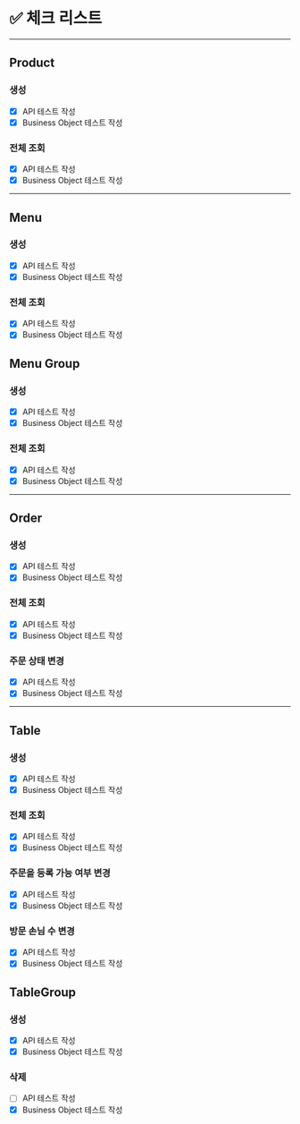 # ✅ 체크 리스트

---
## Product
### 생성
- [x] API 테스트 작성
- [x] Business Object 테스트 작성
### 전체 조회
- [x] API 테스트 작성
- [x] Business Object 테스트 작성

---
## Menu
### 생성
- [x] API 테스트 작성
- [x] Business Object 테스트 작성
### 전체 조회
- [x] API 테스트 작성
- [x] Business Object 테스트 작성

## Menu Group
### 생성
- [x] API 테스트 작성
- [x] Business Object 테스트 작성
### 전체 조회
- [x] API 테스트 작성
- [x] Business Object 테스트 작성

---
## Order
### 생성
- [x] API 테스트 작성
- [x] Business Object 테스트 작성
### 전체 조회
- [x] API 테스트 작성
- [x] Business Object 테스트 작성
### 주문 상태 변경
- [x] API 테스트 작성
- [x] Business Object 테스트 작성

---
## Table
### 생성
- [x] API 테스트 작성
- [x] Business Object 테스트 작성
### 전체 조회
- [x] API 테스트 작성
- [x] Business Object 테스트 작성
### 주문을 등록 가능 여부 변경
- [x] API 테스트 작성
- [x] Business Object 테스트 작성
### 방문 손님 수 변경
- [x] API 테스트 작성
- [x] Business Object 테스트 작성

## TableGroup
### 생성
- [x] API 테스트 작성
- [x] Business Object 테스트 작성
### 삭제
- [ ] API 테스트 작성
- [x] Business Object 테스트 작성
